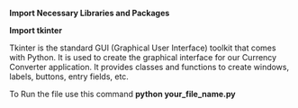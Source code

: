 **Import Necessary Libraries and Packages**

**Import tkinter**

Tkinter is the standard GUI (Graphical User Interface) toolkit that comes with Python.
It is used to create the graphical interface for our Currency Converter application. 
It provides classes and functions to create windows, labels, buttons, entry fields, etc.

To Run the file use this command **python your_file_name.py**
